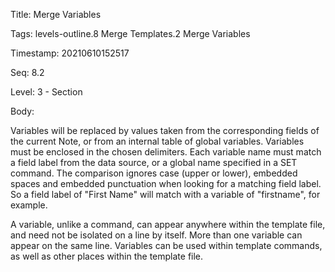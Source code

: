 Title:  Merge Variables

Tags:   levels-outline.8 Merge Templates.2 Merge Variables

Timestamp: 20210610152517

Seq:    8.2

Level:  3 - Section

Body: 

Variables will be replaced by values taken from the corresponding fields of the current Note, or from an internal table of global variables. Variables must be enclosed in the chosen delimiters. Each variable name must match a field label from the data source, or a global name specified in a SET command. The comparison ignores case (upper or lower), embedded spaces and embedded punctuation when looking for a matching field label. So a field label of "First Name" will match with a variable of "firstname", for example.

A variable, unlike a command, can appear anywhere within the template file, and need not be isolated on a line by itself. More than one variable can appear on the same line. Variables can be used within template commands, as well as other places within the template file.
